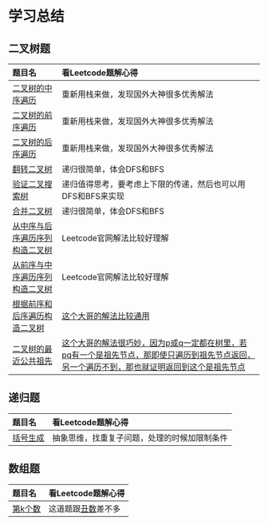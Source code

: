 # 学习总结

## 二叉树题

| 题目名 | 看Leetcode题解心得 |
| :- | :- |
| [二叉树的中序遍历](https://leetcode-cn.com/problems/binary-tree-inorder-traversal/) | 重新用栈来做，发现国外大神很多优秀解法 |
| [二叉树的前序遍历](https://leetcode-cn.com/problems/binary-tree-preorder-traversal/) | 重新用栈来做，发现国外大神很多优秀解法 |
| [二叉树的后序遍历](https://leetcode-cn.com/problems/binary-tree-postorder-traversal/) | 重新用栈来做，发现国外大神很多优秀解法 |
| [翻转二叉树](https://leetcode-cn.com/problems/invert-binary-tree/description/) | 递归很简单，体会DFS和BFS |
| [验证二叉搜索树](https://leetcode-cn.com/problems/validate-binary-search-tree/) | 递归值得思考，要考虑上下限的传递，然后也可以用DFS和BFS来实现 |
| [合并二叉树](https://leetcode-cn.com/problems/merge-two-binary-trees/) | 递归很简单，体会DFS和BFS |
| [从中序与后序遍历序列构造二叉树](https://leetcode-cn.com/problems/construct-binary-tree-from-inorder-and-postorder-traversal/) | Leetcode官网解法比较好理解 |
| [从前序与中序遍历序列构造二叉树](https://leetcode-cn.com/problems/construct-binary-tree-from-preorder-and-inorder-traversal/) | Leetcode官网解法比较好理解 |
| [根据前序和后序遍历构造二叉树](https://leetcode-cn.com/problems/construct-binary-tree-from-preorder-and-postorder-traversal/) | [这个大哥的解法比较通用](https://leetcode-cn.com/problems/construct-binary-tree-from-inorder-and-postorder-traversal/solution/kan-wo-jiu-gou-liao-san-chong-bian-li-fang-shi-g-2/) |
| [二叉树的最近公共祖先](https://leetcode-cn.com/problems/lowest-common-ancestor-of-a-binary-tree/) | [这个大哥的解法很巧妙，因为p或q一定都在树里，若pq有一个是祖先节点，那即使只遍历到祖先节点返回，另一个遍历不到，那也就证明返回到这个是祖先节点](https://leetcode-cn.com/problems/lowest-common-ancestor-of-a-binary-tree/solution/236-er-cha-shu-de-zui-jin-gong-gong-zu-xian-hou-xu/) |

## 递归题

| 题目名 | 看Leetcode题解心得 |
| :- | :- |
| [括号生成](https://leetcode-cn.com/problems/generate-parentheses/) | 抽象思维，找重复子问题，处理的时候加限制条件 |

## 数组题
| 题目名 | 看Leetcode题解心得 |
| :- | :- |
| [第k个数](https://leetcode-cn.com/problems/get-kth-magic-number-lcci/) | 这道题跟[丑数](https://leetcode-cn.com/problems/chou-shu-lcof/)差不多 |